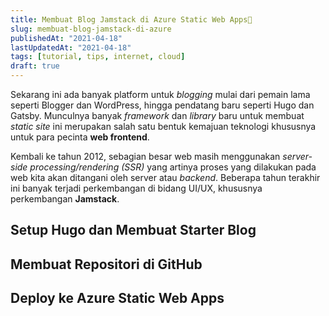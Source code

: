 ```yaml
---
title: Membuat Blog Jamstack di Azure Static Web Apps🚀
slug: membuat-blog-jamstack-di-azure
publishedAt: "2021-04-18"
lastUpdatedAt: "2021-04-18"
tags: [tutorial, tips, internet, cloud]
draft: true
---
```


Sekarang ini ada banyak platform untuk _blogging_ mulai dari pemain lama seperti
Blogger dan WordPress, hingga pendatang baru seperti Hugo dan Gatsby. Munculnya
banyak _framework_ dan _library_ baru untuk membuat _static site_ ini merupakan
salah satu bentuk kemajuan teknologi khususnya untuk para pecinta **web
frontend**.

Kembali ke tahun 2012, sebagian besar web masih menggunakan _server-side
processing/rendering (SSR)_ yang artinya proses yang dilakukan pada web kita
akan ditangani oleh server atau _backend_. Beberapa tahun terakhir ini banyak
terjadi perkembangan di bidang UI/UX, khususnya perkembangan **Jamstack**.

## Setup Hugo dan Membuat Starter Blog

## Membuat Repositori di GitHub

## Deploy ke Azure Static Web Apps
